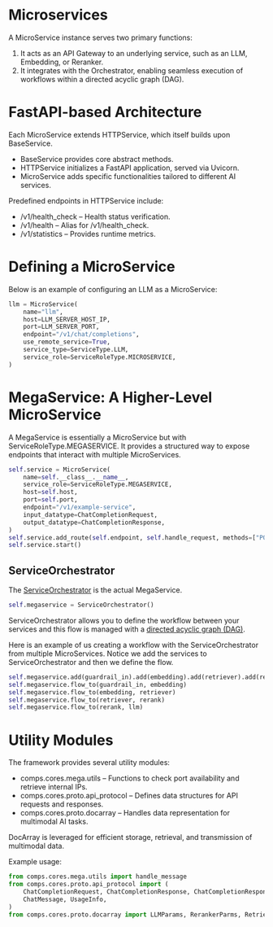 # Microservices
A MicroService instance serves two primary functions:
1. It acts as an API Gateway to an underlying service, such as an LLM, Embedding, or Reranker.
2. It integrates with the Orchestrator, enabling seamless execution of workflows within a directed acyclic graph (DAG).

# FastAPI-based Architecture

Each MicroService extends HTTPService, which itself builds upon BaseService.
- BaseService provides core abstract methods.
- HTTPService initializes a FastAPI application, served via Uvicorn.
- MicroService adds specific functionalities tailored to different AI services.

Predefined endpoints in HTTPService include:
- /v1/health_check – Health status verification.
- /v1/health – Alias for /v1/health_check.
- /v1/statistics – Provides runtime metrics.

# Defining a MicroService
Below is an example of configuring an LLM as a MicroService:

```py
llm = MicroService(
    name="llm",
    host=LLM_SERVER_HOST_IP,
    port=LLM_SERVER_PORT,
    endpoint="/v1/chat/completions",
    use_remote_service=True,
    service_type=ServiceType.LLM,
    service_role=ServiceRoleType.MICROSERVICE,
)
```

# MegaService: A Higher-Level MicroService
A MegaService is essentially a MicroService but with ServiceRoleType.MEGASERVICE. It provides a structured way to expose endpoints that interact with multiple MicroServices.

```py
self.service = MicroService(
    name=self.__class__.__name__,
    service_role=ServiceRoleType.MEGASERVICE,
    host=self.host,
    port=self.port,
    endpoint="/v1/example-service",
    input_datatype=ChatCompletionRequest,
    output_datatype=ChatCompletionResponse,
)
self.service.add_route(self.endpoint, self.handle_request, methods=["POST"])
self.service.start()
```

## ServiceOrchestrator
The [ServiceOrchestrator](https://github.com/opea-project/GenAIComps/blob/main/comps/cores/mega/orchestrator.py) is the actual MegaService. 

```py
self.megaservice = ServiceOrchestrator()
```

ServiceOrchestrator allows you to define the workflow between your services and this flow is managed with a [directed acyclic graph (DAG)](https://en.wikipedia.org/wiki/Directed_acyclic_graph).

Here is an example of us creating a workflow with the ServiceOrchestrator from multiple MicroServices.
Notice we add the services to ServiceOrchestrator and then we define the flow.

```py
self.megaservice.add(guardrail_in).add(embedding).add(retriever).add(rerank).add(llm)
self.megaservice.flow_to(guardrail_in, embedding)
self.megaservice.flow_to(embedding, retriever)
self.megaservice.flow_to(retriever, rerank)
self.megaservice.flow_to(rerank, llm)
```

# Utility Modules
The framework provides several utility modules:
- comps.cores.mega.utils – Functions to check port availability and retrieve internal IPs.
- comps.cores.proto.api_protocol – Defines data structures for API requests and responses.
- comps.cores.proto.docarray – Handles data representation for multimodal AI tasks.

DocArray is leveraged for efficient storage, retrieval, and transmission of multimodal data.

Example usage:

```py
from comps.cores.mega.utils import handle_message
from comps.cores.proto.api_protocol import (
    ChatCompletionRequest, ChatCompletionResponse, ChatCompletionResponseChoice,
    ChatMessage, UsageInfo,
)
from comps.cores.proto.docarray import LLMParams, RerankerParms, RetrieverParms
```
